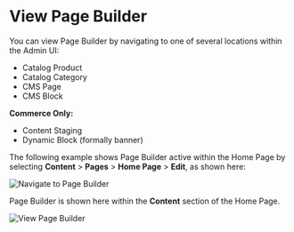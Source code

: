 # View Page Builder

You can view Page Builder by navigating to one of several locations within the Admin UI:

-  Catalog Product
-  Catalog Category
-  CMS Page
-  CMS Block

**Commerce Only:**

-  Content Staging
-  Dynamic Block (formally banner)

The following example shows Page Builder active within the Home Page by selecting **Content** > **Pages** > **Home Page** > **Edit**, as shown here:

![Navigate to Page Builder](../images/navigate-to-pagebuilder.png)

Page Builder is shown here within the **Content** section of the Home Page.

![View Page Builder](../images/home-page-pagebuilder.png)
